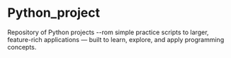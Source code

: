 # Python_project
Repository of Python projects --rom simple practice scripts to larger, feature-rich applications — built to learn, explore, and apply programming concepts.
